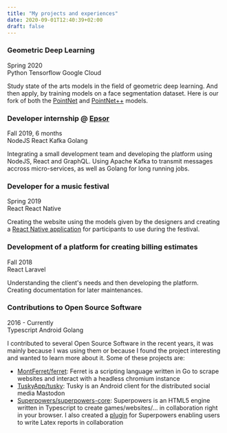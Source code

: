 ```yaml
---
title: "My projects and experiences"
date: 2020-09-01T12:40:39+02:00
draft: false
---
```


<main class="">
      <article>
        <div class="flex mb-2 items-center justify-between">
          <div class="flex flex-1 flex-wrap sm:flex-row flex-col sm:items-end items-start">
            <h3 class="text-xl">Geometric Deep Learning</h3>        
            <span class="text-sm text-gray-800 sm:ml-2">Spring 2020</span>
          </div>
          <div class="leading-loose sm:leading-normal">
            <span class="text-sm text-gray-900 tracking-tight border rounded p-1">Python</span>
            <span class="text-sm text-gray-900 tracking-tight border rounded p-1">Tensorflow</span>
            <span class="text-sm text-gray-900 tracking-tight border rounded p-1">Google&nbsp;Cloud</span>
          </div>
        </div>
        <p class="text-gray-800 mb-2 text-justify">
          Study state of the arts models in the field of geometric deep learning.
          And then apply, by training models on a face segmentation dataset. Here is our
          fork of both the <a class="text-blue-800 transition duration-75 ease-in-out hover:text-blue-900" href="https://github.com/bdebbabi/PointNet">PointNet</a> and
          <a class="text-blue-800 transition duration-75 ease-in-out hover:text-blue-900" href="https://github.com/Pangoraw/PointNet2">PointNet++</a>
          models.
        </p>
      </article>
      <article>
        <div class="flex mb-2 items-center justify-between">
          <div class="flex flex-wrap sm:flex-row flex-col sm:items-end items-start">
            <h3 class="text-xl">Developer internship @ <a href="https://www.epsor.fr" class="text-blue-800 transition duration-75 ease-in-out hover:text-blue-900">Epsor</a></h3>       
            <span class="text-sm text-gray-800 sm:ml-2">Fall 2019, 6 months</span>
          </div>
          <div class="leading-loose sm:leading-normal">
            <span class="text-sm text-gray-900 tracking-tight border rounded p-1">NodeJS</span>
            <span class="text-sm text-gray-900 tracking-tight border rounded p-1">React</span>
            <span class="text-sm text-gray-900 tracking-tight border rounded p-1">Kafka</span>
            <span class="text-sm text-gray-900 tracking-tight border rounded p-1">Golang</span>
          </div>
        </div>
        <p class="text-gray-800 mb-2 text-justify">
          Integrating a small development team and developing the platform using NodeJS, React and GraphQL.
          Using Apache Kafka to transmit messages accross micro-services, as well as Golang for long running
          jobs.
        </p>
      </article>
      <article>
        <div class="flex mb-2 items-center justify-between">
          <div class="flex flex-wrap sm:flex-row flex-col sm:items-end items-start">
            <h3 class="text-xl">Developer for a music festival</h3>       
            <span class="text-sm text-gray-800 sm:ml-2">Spring 2019</span>
          </div>
          <div class="leading-loose sm:leading-normal">
            <span class="text-sm text-gray-900 tracking-tight border rounded p-1">React</span>
            <span class="text-sm text-gray-900 tracking-tight border rounded p-1">React&nbsp;Native</span>
          </div>
        </div>
        <p class="text-gray-800 mb-2 text-justify">
        Creating the website using the models given by the designers and creating a <a class="text-blue-800 transition duration-75 ease-in-out hover:text-blue-900" href="https://play.google.com/store/apps/details?id=com.if18">React Native application</a> for participants to use during the festival.
        </p>
      </article>
      <article>
        <div class="flex mb-2 items-center justify-between">
          <div class="flex flex-wrap sm:flex-row flex-col sm:items-end items-start">
            <h3 class="text-xl">Development of a platform for creating billing estimates</h3>       
            <span class="text-sm text-gray-800 sm:ml-2">Fall 2018</span>
          </div>
          <div class="leading-loose sm:leading-normal">
            <span class="text-sm text-gray-900 tracking-tight border rounded p-1">React</span>
            <span class="text-sm text-gray-900 tracking-tight border rounded p-1">Laravel</span>
          </div>
        </div>
        <p class="text-gray-800 mb-2 text-justify">
          Understanding the client's needs and then developing the platform. Creating documentation for later
          maintenances.
        </p>
      </article>
      <article>
        <div class="flex mb-2 items-center justify-between">
          <div class="flex flex-wrap sm:flex-row flex-col sm:items-end items-start">
            <h3 class="text-xl">Contributions to Open Source Software</h3>        
            <span class="text-sm text-gray-800 sm:ml-2">2016 - Currently</span>
          </div>
          <div class="leading-loose sm:leading-normal">
            <span class="text-sm text-gray-900 tracking-tight border rounded p-1">Typescript</span>
            <span class="text-sm text-gray-900 tracking-tight border rounded p-1">Android</span>
            <span class="text-sm text-gray-900 tracking-tight border rounded p-1">Golang</span>
          </div>
        </div>
        <p class="text-gray-800 mb-2 text-justify">
          I contributed to several Open Source Software in the recent years, it was mainly because I was using them or because I found the project interesting and wanted to learn more about it. Some of these projects are:
          <ul class="pl-8 list-none text-gray-800">
            <li><a class="text-blue-800 transition duration-75 ease-in-out hover:text-blue-900" href="https://github.com/MontFerret/ferret">MontFerret/ferret</a>: Ferret is a scripting language written in Go to scrape websites and interact with a headless chromium instance</li>
            <li><a class="text-blue-800 transition duration-75 ease-in-out hover:text-blue-900" href="https://github.com/TuskyApp/tusky">TuskyApp/tusky</a>: Tusky is an Android client for the distributed social media Mastodon</li>
            <li><a class="text-blue-800 transition duration-75 ease-in-out hover:text-blue-900" href="https://github.com/Superpowers/superpowers-core">Superpowers/superpowers-core</a>: Superpowers is an HTML5 engine written in Typescript to create games/websites/... in collaboration right in your browser. I also created a <a class="text-blue-800 transition duration-75 ease-in-out hover:text-blue-900" href="https://github.com/Pangoraw/superpowers-latex">plugin</a> for Superpowers enabling users to write Latex reports in collaboration</li>
          </ul>
        </p>
      </article>
    </main>
